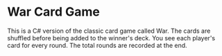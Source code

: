 # War Card Game

This is a C# version of the classic card game called War. The cards are shuffled before being added to the winner's deck. You see each player's card for every round. The total rounds are recorded at the end.
